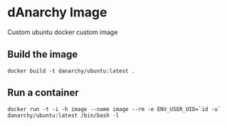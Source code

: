 # dAnarchy Image

Custom ubuntu docker custom image

## Build the image

```
docker build -t danarchy/ubuntu:latest .
```

## Run a container

```
docker run -t -i -h image --name image --rm -e ENV_USER_UID=`id -u` danarchy/ubuntu:latest /bin/bash -l
```